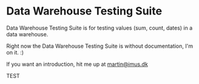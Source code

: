 # Data Warehouse Testing Suite

Data Warehouse Testing Suite is for testing values (sum, count, dates) in a data warehouse.

Right now the Data Warehouse Testing Suite is without documentation, I'm on it. :)

If you want an introduction, hit me up at martin@imus.dk

TEST
